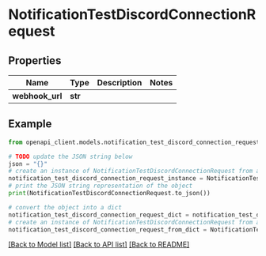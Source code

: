 # NotificationTestDiscordConnectionRequest


## Properties

Name | Type | Description | Notes
------------ | ------------- | ------------- | -------------
**webhook_url** | **str** |  | 

## Example

```python
from openapi_client.models.notification_test_discord_connection_request import NotificationTestDiscordConnectionRequest

# TODO update the JSON string below
json = "{}"
# create an instance of NotificationTestDiscordConnectionRequest from a JSON string
notification_test_discord_connection_request_instance = NotificationTestDiscordConnectionRequest.from_json(json)
# print the JSON string representation of the object
print(NotificationTestDiscordConnectionRequest.to_json())

# convert the object into a dict
notification_test_discord_connection_request_dict = notification_test_discord_connection_request_instance.to_dict()
# create an instance of NotificationTestDiscordConnectionRequest from a dict
notification_test_discord_connection_request_from_dict = NotificationTestDiscordConnectionRequest.from_dict(notification_test_discord_connection_request_dict)
```
[[Back to Model list]](../README.md#documentation-for-models) [[Back to API list]](../README.md#documentation-for-api-endpoints) [[Back to README]](../README.md)


